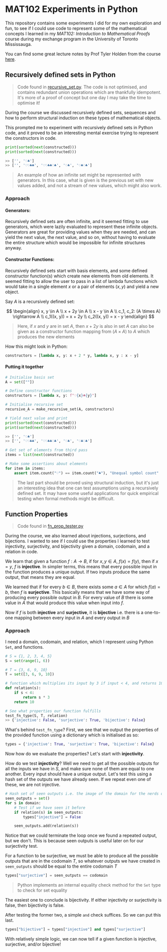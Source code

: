 # MAT102 Experiments in Python
This repository contains some experiments I did for my own exploration and fun, to see if I could use code to represent some of the mathematical concepts I learned in my _MAT102: Introduction to Mathematical Proofs_ course during my exchange program in the University of Toronto Mississauga.

You can find some great lecture notes by Prof Tyler Holden from the course [here](http://home.tykenho.com/index.html?notes).

## Recursively defined sets in Python
> Code found in [recursive_set.py](recursive_set.py). The code is not optimised, and contains redundant union operations which are thankfully idempotent. It's more of a proof of concept but one day I may take the time to optimise it!

During the course we discussed recursively defined sets, sequences and how to perform structural induction on these types of mathematical objects.

This prompted me to experiment with recursively defined sets in Python code, and it proved to be an interesting mental exercise trying to represent the constructors in code.

```py
print(sorted(next(constructed)))
print(sorted(next(constructed)))

>> ['', '♡♣']
>> ['', '♡♡♣♣', '♡♡♣♣♡♣', '♡♣', '♡♣♡♣']
``` 
> An example of how an infinite set might be represented with generators. In this case, what is given is the previous set with new values added, and not a stream of new values, which might also work.

### Approach
#### Generators:
Recursively defined sets are often infinite, and it seemed fitting to use generators, which were lazily evaluated to represent these infinite objects. Generators are great for providing values when they are needed, and can yield the next value, the next value, and so on, without having to evaluate the entire structure which would be impossible for infinite structures anyway.

#### Constructor Functions:
Recursively defined sets start with basis elements, and some defined constructor function(s) which create new elements from old elements. It seemed fitting to allow the user to pass in a list of lambda functions which would take in a single element $x$ or a pair of elements $(x, y)$ and yield a new object.

Say $A$ is a recursively defined set:

$$
\begin{align}
x, y \in A \\
x + 2y \in A \\
x - y \in A \\
c_1, c_2: (A \times A) \rightarrow A \\
c_1((x, y)) = x + 2y \\
c_2((x, y)) = x - y
\end{align}
$$

> Here, if $x$ and $y$ are in set $A$, then $x + 2y$ is also in set $A$ can also be given as a constructor function mapping from $(A \times A)$ to $A$ which produces the new elements

How this might look in Python:

```py
constructors = [lambda x, y: x + 2 * y, lambda x, y : x - y]
```
#### Putting it together

```py
# Initialise basis set
A = set([""])

# Define constructor functions
constructors = [lambda x, y: f"♡{x}♣{y}"]

# Initialise recursive set
recursive_A = make_recursive_set(A, constructors)

# Yield next value and print
print(sorted(next(constructed)))
print(sorted(next(constructed)))

>> ['', '♡♣']
>> ['', '♡♡♣♣', '♡♡♣♣♡♣', '♡♣', '♡♣♡♣']

# Get set of elements from third pass
items = list(next(constructed))

# Make some assertions about elements
for item in items:
    assert item.count("♡") == item.count("♣"), "Unequal symbol count"
```

> The last part should be proved using structural induction, but it's just an interesting idea that one can test assumptions using a recursively defined set. It may have some useful applications for quick empirical testing when formal methods might be difficult.

## Function Properties
> Code found in [fn_prop_tester.py](fn_prop_tester.py)

During the course, we also learned about injections, surjections, and bijections. I wanted to see if I could use the properties I learned to test injectivity, surjectivity, and bijectivity given a domain, codomain, and a relation in code.

We learn that given a function $f: A \rightarrow B$, if for $x, y \in A$, $f(x) = f(y)$, then if $x = y$, $f$ is __injective__. In simpler terms, this means that every possible input in the function produces a unique output. If two inputs produce the same output, that means they are equal.

We learned that if for every $b \in B$, there exists some $a \in A$ for which $f(a) = b$, then $f$ is **surjective**. This basically means that we have some way of producing every possible output in $B$. For every value of $B$ there is some value in $A$ that would produce this value when input into $f$.

Now if $f$ is both __injective__ and __surjective__, it is __bijective__ i.e. there is a one-to-one mapping between every input in $A$ and every output in $B$

### Approach
I need a domain, codomain, and relation, which I represent using Python `Set`, and functions.

```py
# S = {1, 2, 3, 4, 5}  
S = set(range(1, 6))

# T = {3, 6, 9, 10} 
T = set([3, 6, 9, 10])

# function which multiplies its input by 3 if input < 4, and returns 10 otherwise
def relation(s):
    if s < 4:
        return s * 3
    return 10

# See what properties our function fulfills
test_fn_type(S, T, relation)
>> {'injective': False, 'surjective': True, 'bijective': False}
```
What's behind `test_fn_type`? First, we see that we output the properties of the provided function using a dictionary which is initialised as so:

```py
types = {'injective': True, 'surjective': True, 'bijective': False}
```

Now how do we evaluate the properties? Let's start with __injectivity__.

How do we test **injectivity**? Well we need to get all the possible outputs for all the inputs we have in $S$, and make sure none of them are equal to one another. Every input should have a unique output. Let's test this using a hash set of the outputs we have already seen. If we repeat even one of these, we are not injective.

```py
# Hash set of seen outputs i.e. the image of the domain for the nerds out there
seen_outputs = set()
for s in domain:
    # Test if we have seen it before
    if relation(s) in seen_outputs:
        types["injective"] = False

    seen_outputs.add(relation(s))
```
Notice that we could terminate the loop once we found a repeated output, but we don't. This is because seen outputs is useful later on for our surjectivity test.

For a function to be surjective, we must be able to produce all the possible outputs that are in the codomain $T$, so whatever outputs we have created in `seen_outputs` should be equal to the entire codomain $T$

```py
types["surjective"] = seen_outputs == codomain
```

> Python implements an internal equality check method for the `Set` type to check for set equality

The easiest one to conclude is bijectivity. If either injectivity or surjectivity is false, then bijectivity is false.

After testing the former two, a simple `and` check suffices. So we can put this last.

```py
types["bijective"] = types["injective"] and types["surjective"]
```

With relatively simple logic, we can now tell if a given function is injective, surjective, and/or bijective!









